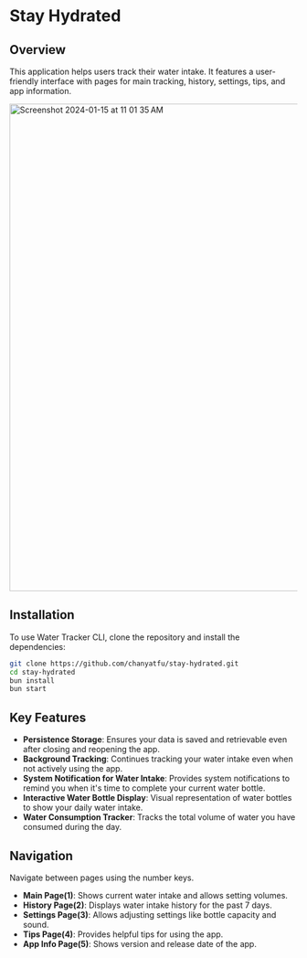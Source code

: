 # Stay Hydrated

## Overview

This application helps users track their water intake. It features a user-friendly interface with pages for main tracking, history, settings, tips, and app information.

<img width="853" alt="Screenshot 2024-01-15 at 11 01 35 AM" src="https://github.com/chanyatfu/stay-hydrated/assets/45863731/ae8e93ff-c5ca-4c91-86ce-dc887e0446cc">


## Installation

To use Water Tracker CLI, clone the repository and install the dependencies:

```bash
git clone https://github.com/chanyatfu/stay-hydrated.git
cd stay-hydrated
bun install
bun start
```


## Key Features

- **Persistence Storage**: Ensures your data is saved and retrievable even after closing and reopening the app.
- **Background Tracking**: Continues tracking your water intake even when not actively using the app.
- **System Notification for Water Intake**: Provides system notifications to remind you when it's time to complete your current water bottle.
- **Interactive Water Bottle Display**: Visual representation of water bottles to show your daily water intake.
- **Water Consumption Tracker**: Tracks the total volume of water you have consumed during the day.


## Navigation

Navigate between pages using the number keys.

- **Main Page(1)**: Shows current water intake and allows setting volumes.
- **History Page(2)**: Displays water intake history for the past 7 days.
- **Settings Page(3)**: Allows adjusting settings like bottle capacity and sound.
- **Tips Page(4)**: Provides helpful tips for using the app.
- **App Info Page(5)**: Shows version and release date of the app.
